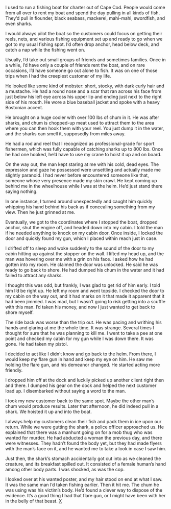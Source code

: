 I used to run a fishing boat for charter out of Cape Cod. People would come from all over to rent my boat and spend the day pulling in all kinds of fish. They’d pull in flounder, black seabass, mackerel, mahi-mahi, swordfish, and even sharks.

I would always pilot the boat so the customers could focus on getting their reels, nets, and various fishing equipment set up and ready to go when we got to my usual fishing spot. I’d often drop anchor, head below deck, and catch a nap while the fishing went on.

Usually, I’d take out small groups of friends and sometimes families. Once in a while, I’d have only a couple of friends rent the boat, and on rare occasions, I’d have someone go out alone to fish. It was on one of those trips when I had the creepiest customer of my life.

He looked like some kind of mobster: short, stocky, with dark curly hair and a mustache. He had a round nose and a scar that ran across his face from just below his left eye across his upper lip and ending just next to the right side of his mouth. He wore a blue baseball jacket and spoke with a heavy Bostonian accent.

He brought on a huge cooler with over 100 lbs of chum in it. He was after sharks, and chum is chopped-up meat used to attract them to the area where you can then hook them with your reel. You just dump it in the water, and the sharks can smell it, supposedly from miles away.

He had a rod and reel that I recognized as professional-grade for sport fishermen, which was fully capable of catching sharks up to 800 lbs. Once he had one hooked, he’d have to use my crane to hoist it up and on board.

On the way out, the man kept staring at me with his cold, dead eyes. The expression and gaze he possessed were unsettling and actually made me slightly paranoid. I had never before encountered someone like that, someone whose very presence made my skin crawl. He kept coming up behind me in the wheelhouse while I was at the helm. He’d just stand there saying nothing.

In one instance, I turned around unexpectedly and caught him quickly whipping his hand behind his back as if concealing something from my view. Then he just grinned at me.

Eventually, we got to the coordinates where I stopped the boat, dropped anchor, shut the engine off, and headed down into my cabin. I told the man if he needed anything to knock on my cabin door. Once inside, I locked the door and quickly found my gun, which I placed within reach just in case.

I drifted off to sleep and woke suddenly to the sound of the door to my cabin hitting up against the stopper on the wall. I lifted my head up, and the man was hovering over me with a grin on his face. I asked how he had gotten into my  room. He claimed the door was unlocked. He said he was ready to go back to shore. He had dumped his chum in the water and it had failed to attract any sharks.

I thought this was odd, but frankly, I was glad to get rid of him early. I told him I’d be right up. He left my room and went topside. I checked the door to my cabin on the way out, and it had marks on it that made it apparent that it had been jimmied. I was mad, but I wasn’t going to risk getting into a scuffle with this man. I’d taken his money, and now I just wanted to get back to shore myself.

The ride back was worse than the trip out. He was pacing and writhing his hands and glaring at me the whole time. It was strange. Several times I thought for sure that he was planning to kill me. I went to take a pee at one point and checked my cabin for my gun while I was down there. It was gone. He had taken my pistol.

I decided to act like I didn’t know and go back to the helm. From there, I would keep my flare gun in hand and keep my eye on him. He saw me holding the flare gun, and his demeanor changed. He started acting more friendly.

I dropped him off at the dock and luckily picked up another client right then and there. I dumped his gear on the dock and helped the next customer load up. I disembarked without saying a word to the man.

I took my new customer back to the same spot. Maybe the other man’s chum would produce results. Later that afternoon, he did indeed pull in a shark. We hoisted it up and into the boat.

I always help my customers clean their fish and pack them in ice upon our return. While we were gutting the shark, a police officer approached us. He explained that there was a manhunt going on for a mob thug who was wanted for murder. He had abducted a woman the previous day, and there were witnesses. They hadn’t found the body yet, but they had made flyers with the man’s face on it, and he wanted me to take a look in case I saw him.

Just then, the shark’s stomach accidentally got cut into as we cleaned the creature, and its breakfast spilled out. It consisted of a female human’s hand among other body parts. I was shocked, as was the cop.

I looked over at his wanted poster, and my hair stood on end at what I saw. It was the same man I’d taken fishing earlier. Then it hit me. The chum he was using was his victim’s body. He’d found a clever way to dispose of the evidence. It’s a good thing I had that flare gun, or I might have been with her in the belly of that beast. [X](https://www.reddit.com/r/DentonQuick/)